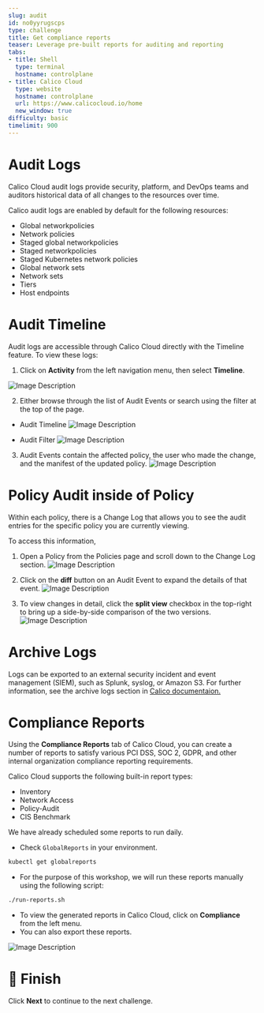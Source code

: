 ```yaml
---
slug: audit
id: no0yyrugscps
type: challenge
title: Get compliance reports
teaser: Leverage pre-built reports for auditing and reporting
tabs:
- title: Shell
  type: terminal
  hostname: controlplane
- title: Calico Cloud
  type: website
  hostname: controlplane
  url: https://www.calicocloud.io/home
  new_window: true
difficulty: basic
timelimit: 900
---
```

Audit Logs
===============

Calico Cloud audit logs provide security, platform, and DevOps teams and auditors historical data of all changes to the resources over time.

Calico audit logs are enabled by default for the following resources:

- Global networkpolicies
- Network policies
- Staged global networkpolicies
- Staged networkpolicies
- Staged Kubernetes network policies
- Global network sets
- Network sets
- Tiers
- Host endpoints

Audit Timeline
===============

Audit logs are accessible through Calico Cloud directly with the Timeline feature. To view these logs:

1. Click on **Activity** from the left navigation menu, then select **Timeline**.

![Image Description](../assets/menu.png)

2. Either browse through the list of Audit Events or search using the filter at the top of the page.

- Audit Timeline
![Image Description](../assets/timeline.png)

- Audit Filter
![Image Description](../assets/timeline-filter.png)

3. Audit Events contain the affected policy, the user who made the change, and the manifest of the updated policy.
![Image Description](../assets/policy-audit.png)

Policy Audit inside of Policy
===============

Within each policy, there is a Change Log that allows you to see the audit entries for the specific policy you are currently viewing.

To access this information,

1. Open a Policy from the Policies page and scroll down to the Change Log section.
![Image Description](../assets/policy-history.png)

2. Click on the **diff** button on an Audit Event to expand the details of that event.
![Image Description](../assets/policy-history-2.png)

3. To view changes in detail, click the **split view** checkbox in the top-right to bring up a side-by-side comparison of the two versions.
![Image Description](../assets/policy-diff.png)

Archive Logs
===============

Logs can be exported to an external security incident and event management (SIEM), such as Splunk, syslog, or Amazon S3. For further information, see the archive logs section in [Calico documentaion.](https://docs.tigera.io/visibility/elastic/archive-storage)

Compliance Reports
===============

Using the **Compliance Reports** tab of Calico Cloud, you can create a number of reports to satisfy various PCI DSS, SOC 2, GDPR, and other internal organization compliance reporting requirements.

Calico Cloud supports the following built-in report types:

- Inventory
- Network Access
- Policy-Audit
- CIS Benchmark

We have already scheduled some reports to run daily.

- Check `GlobalReports` in your environment.

```bash
kubectl get globalreports
```

- For the purpose of this workshop, we will run these reports manually using the following script:

```bash
./run-reports.sh
```

- To view the generated reports in Calico Cloud, click on **Compliance** from the left menu.
- You can also export these reports.

![Image Description](../assets/reports.png)

🏁 Finish
=========

Click **Next** to continue to the next challenge.
